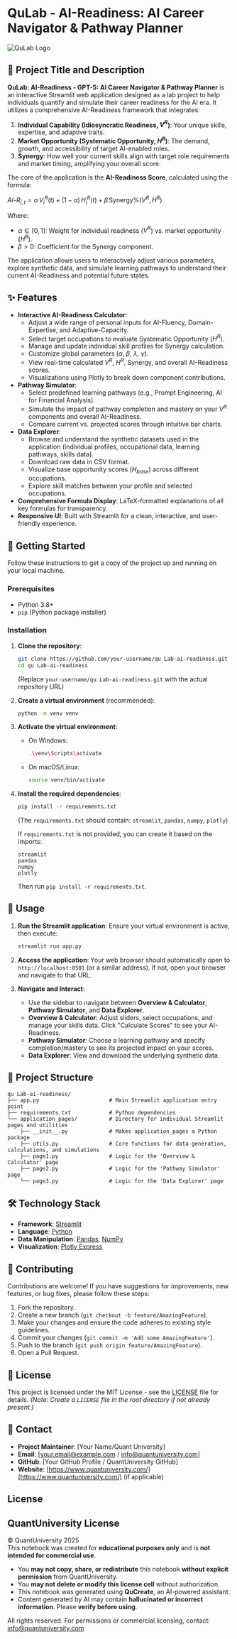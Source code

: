 # QuLab - AI-Readiness: AI Career Navigator & Pathway Planner

![QuLab Logo](https://www.quantuniversity.com/assets/img/logo5.jpg)

## 🌟 Project Title and Description

**QuLab: AI-Readiness - GPT-5: AI Career Navigator & Pathway Planner** is an interactive Streamlit web application designed as a lab project to help individuals quantify and simulate their career readiness for the AI era. It utilizes a comprehensive AI-Readiness framework that integrates:

1.  **Individual Capability (Idiosyncratic Readiness, $V^R$)**: Your unique skills, expertise, and adaptive traits.
2.  **Market Opportunity (Systematic Opportunity, $H^R$)**: The demand, growth, and accessibility of target AI-enabled roles.
3.  **Synergy**: How well your current skills align with target role requirements and market timing, amplifying your overall score.

The core of the application is the **AI-Readiness Score**, calculated using the formula:

$AI\text{-}R_{i,t} = \alpha\, V^R_i(t) + (1-\alpha)\, H^R_i(t) + \beta\, \text{Synergy}\%(V^R, H^R)$

Where:
*   $\alpha \in [0,1]$: Weight for individual readiness ($V^R$) vs. market opportunity ($H^R$).
*   $\beta > 0$: Coefficient for the Synergy component.

The application allows users to interactively adjust various parameters, explore synthetic data, and simulate learning pathways to understand their current AI-Readiness and potential future states.

## ✨ Features

*   **Interactive AI-Readiness Calculator**:
    *   Adjust a wide range of personal inputs for AI-Fluency, Domain-Expertise, and Adaptive-Capacity.
    *   Select target occupations to evaluate Systematic Opportunity ($H^R$).
    *   Manage and update individual skill profiles for Synergy calculation.
    *   Customize global parameters ($\alpha$, $\beta$, $\lambda$, $\gamma$).
    *   View real-time calculated $V^R$, $H^R$, Synergy, and overall AI-Readiness scores.
    *   Visualizations using Plotly to break down component contributions.
*   **Pathway Simulator**:
    *   Select predefined learning pathways (e.g., Prompt Engineering, AI for Financial Analysis).
    *   Simulate the impact of pathway completion and mastery on your $V^R$ components and overall AI-Readiness.
    *   Compare current vs. projected scores through intuitive bar charts.
*   **Data Explorer**:
    *   Browse and understand the synthetic datasets used in the application (individual profiles, occupational data, learning pathways, skills data).
    *   Download raw data in CSV format.
    *   Visualize base opportunity scores ($H_{base}$) across different occupations.
    *   Explore skill matches between your profile and selected occupations.
*   **Comprehensive Formula Display**: LaTeX-formatted explanations of all key formulas for transparency.
*   **Responsive UI**: Built with Streamlit for a clean, interactive, and user-friendly experience.

## 🚀 Getting Started

Follow these instructions to get a copy of the project up and running on your local machine.

### Prerequisites

*   Python 3.8+
*   `pip` (Python package installer)

### Installation

1.  **Clone the repository**:
    ```bash
    git clone https://github.com/your-username/qu Lab-ai-readiness.git
    cd qu Lab-ai-readiness
    ```
    (Replace `your-username/qu Lab-ai-readiness.git` with the actual repository URL)

2.  **Create a virtual environment** (recommended):
    ```bash
    python -m venv venv
    ```

3.  **Activate the virtual environment**:
    *   On Windows:
        ```bash
        .\venv\Scripts\activate
        ```
    *   On macOS/Linux:
        ```bash
        source venv/bin/activate
        ```

4.  **Install the required dependencies**:
    ```bash
    pip install -r requirements.txt
    ```
    (The `requirements.txt` should contain: `streamlit`, `pandas`, `numpy`, `plotly`)

    If `requirements.txt` is not provided, you can create it based on the imports:
    ```
    streamlit
    pandas
    numpy
    plotly
    ```
    Then run `pip install -r requirements.txt`.

## 🏃 Usage

1.  **Run the Streamlit application**:
    Ensure your virtual environment is active, then execute:
    ```bash
    streamlit run app.py
    ```

2.  **Access the application**:
    Your web browser should automatically open to `http://localhost:8501` (or a similar address). If not, open your browser and navigate to that URL.

3.  **Navigate and Interact**:
    *   Use the sidebar to navigate between **Overview & Calculator**, **Pathway Simulator**, and **Data Explorer**.
    *   **Overview & Calculator**: Adjust sliders, select occupations, and manage your skills data. Click "Calculate Scores" to see your AI-Readiness.
    *   **Pathway Simulator**: Choose a learning pathway and specify completion/mastery to see its projected impact on your scores.
    *   **Data Explorer**: View and download the underlying synthetic data.

## 📂 Project Structure

```
qu Lab-ai-readiness/
├── app.py                      # Main Streamlit application entry point
├── requirements.txt            # Python dependencies
└── application_pages/          # Directory for individual Streamlit pages and utilities
    ├── __init__.py             # Makes application_pages a Python package
    ├── utils.py                # Core functions for data generation, calculations, and simulations
    ├── page1.py                # Logic for the 'Overview & Calculator' page
    ├── page2.py                # Logic for the 'Pathway Simulator' page
    └── page3.py                # Logic for the 'Data Explorer' page
```

## 🛠️ Technology Stack

*   **Framework**: [Streamlit](https://streamlit.io/)
*   **Language**: [Python](https://www.python.org/)
*   **Data Manipulation**: [Pandas](https://pandas.pydata.org/), [NumPy](https://numpy.org/)
*   **Visualization**: [Plotly Express](https://plotly.com/python/plotly-express/)

## 🤝 Contributing

Contributions are welcome! If you have suggestions for improvements, new features, or bug fixes, please follow these steps:

1.  Fork the repository.
2.  Create a new branch (`git checkout -b feature/AmazingFeature`).
3.  Make your changes and ensure the code adheres to existing style guidelines.
4.  Commit your changes (`git commit -m 'Add some AmazingFeature'`).
5.  Push to the branch (`git push origin feature/AmazingFeature`).
6.  Open a Pull Request.

## 📄 License

This project is licensed under the MIT License - see the [LICENSE](LICENSE) file for details.
*(Note: Create a `LICENSE` file in the root directory if not already present.)*

## 📧 Contact

*   **Project Maintainer**: [Your Name/Quant University]
*   **Email**: [your.email@example.com / info@quantuniversity.com]
*   **GitHub**: [Your GitHub Profile / QuantUniversity GitHub]
*   **Website**: [https://www.quantuniversity.com/](https://www.quantuniversity.com/) (if applicable)



## License

## QuantUniversity License

© QuantUniversity 2025  
This notebook was created for **educational purposes only** and is **not intended for commercial use**.  

- You **may not copy, share, or redistribute** this notebook **without explicit permission** from QuantUniversity.  
- You **may not delete or modify this license cell** without authorization.  
- This notebook was generated using **QuCreate**, an AI-powered assistant.  
- Content generated by AI may contain **hallucinated or incorrect information**. Please **verify before using**.  

All rights reserved. For permissions or commercial licensing, contact: [info@quantuniversity.com](mailto:info@quantuniversity.com)
